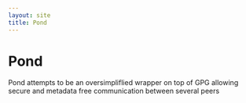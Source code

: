 ```yaml
---
layout: site
title: Pond
---
```


# Pond

Pond attempts to be an oversimpliflied wrapper on top of GPG allowing secure and metadata free communication between several peers
